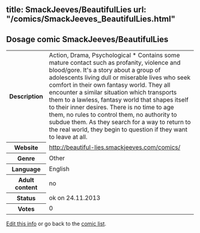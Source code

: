 title: SmackJeeves/BeautifulLies
url: "/comics/SmackJeeves_BeautifulLies.html"
---
Dosage comic SmackJeeves/BeautifulLies
-----------------------------------------

<p id="msg"></p>
<script type="text/javascript">
if (window.location.search === '?edit_info_mail=sent_ok') {
  var elem = document.getElementById("msg");
  elem.innerHTML = 'Edited information sucessfully sent for review, which is usually done daily. Thanks!';
  elem.className = 'ok';
}
</script>
<table class="comicinfo">
<tr>
<th>Description</th><td>Action, Drama, Psychological * Contains some mature contact such as profanity, violence and blood/gore. It's a story about a group of adolescents living dull or miserable lives who seek comfort in their own fantasy world. They all encounter a similar situation which transports them to a lawless, fantasy world that shapes itself to their inner desires. There is no time to age them, no rules to control them, no authority to subdue them. As they search for a way to return to the real world, they begin to question if they want to leave at all.</td>
</tr>
<tr>
<th>Website</th><td><a href="http://beautiful-lies.smackjeeves.com/comics/">http://beautiful-lies.smackjeeves.com/comics/</a></td>
</tr>
<tr>
<th>Genre</th><td>Other</td>
</tr>
<tr>
<th>Language</th><td>English</td>
</tr>
<tr>
<th>Adult content</th><td>no</td>
</tr>
<tr>
<th>Status</th><td>ok on 24.11.2013</td>
</tr>
<tr>
<th>Votes</th><td>0</td>
</tr>
</table>

[Edit this info](SmackJeeves_BeautifulLies_edit.html) or go back to the [comic list](../comic-index.html).
